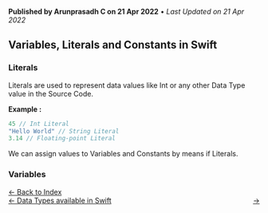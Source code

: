 **Published by Arunprasadh C on 21 Apr 2022** • *Last Updated on 21 Apr 2022*

## Variables, Literals and Constants in Swift
### Literals
Literals are used to represent data values like Int or any other Data Type value in the Source Code. 

**Example :**
```swift
45 // Int Literal
"Hello World" // String Literal
3.14 // Floating-point Literal
```
We can assign values to Variables and Constants by means if Literals.

### Variables


<a href="https://techinessoverloaded.github.io/iOSAppDevBasics/index.html">&larr; Back to Index</a>
<br>
<span style="float: left">
<a href="https://techinessoverloaded.github.io/iOSAppDevBasics/datatypes.html">&larr; Data Types available in Swift</a>
</span>
<span style="float: right">
<a href="https://techinessoverloaded.github.io/iOSAppDevBasics/.html"> &rarr;</a>
</span>
